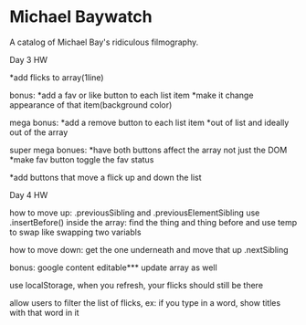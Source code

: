 # Michael Baywatch

A catalog of Michael Bay's ridiculous filmography.

Day 3 HW

*add flicks to array(1line)

 bonus:
*add a fav or like button to each list item
*make it change appearance of that item(background color)

mega bonus:
*add a remove button to each list item
*out of list and ideally out of the array

super mega bonues:
*have both buttons affect the array not just the DOM
*make fav button toggle the fav status

*add buttons that move a flick up and down the list

Day 4 HW

how to move up:
.previousSibling and .previousElementSibling
use .insertBefore()
inside the array: find the thing and thing before and use temp to swap like swapping two variabls

how to move down:
get the one underneath and move that up
.nextSibling

bonus: google content editable***
update array as well

use localStorage, when you refresh, your flicks should still be there

allow users to filter the list of flicks, ex: if you type in a word, show titles with that word in it
